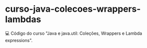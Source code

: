# curso-java-colecoes-wrappers-lambdas
💻 Código do curso "Java e java.util: Coleções, Wrappers e Lambda expressions".
